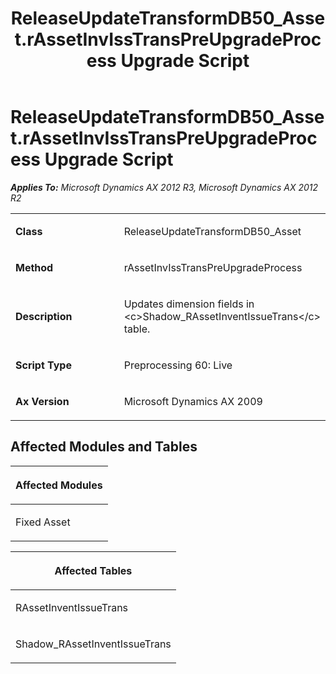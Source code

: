 ﻿---
title: ReleaseUpdateTransformDB50_Asset.rAssetInvIssTransPreUpgradeProcess Upgrade Script
TOCTitle: ReleaseUpdateTransformDB50_Asset.rAssetInvIssTransPreUpgradeProcess Upgrade Script
ms:assetid: 62514c9c-ed9f-e239-07c0-d8ff5ad85a26
ms:mtpsurl: https://msdn.microsoft.com/en-us/library/JJ719120(v=AX.60)
ms:contentKeyID: 49708659
ms.date: 05/18/2015
mtps_version: v=AX.60
---

# ReleaseUpdateTransformDB50\_Asset.rAssetInvIssTransPreUpgradeProcess Upgrade Script 


_**Applies To:** Microsoft Dynamics AX 2012 R3, Microsoft Dynamics AX 2012 R2_

<table>
<colgroup>
<col style="width: 50%" />
<col style="width: 50%" />
</colgroup>
<tbody>
<tr class="odd">
<td><p><strong>Class</strong></p></td>
<td><p>ReleaseUpdateTransformDB50_Asset</p></td>
</tr>
<tr class="even">
<td><p><strong>Method</strong></p></td>
<td><p>rAssetInvIssTransPreUpgradeProcess</p></td>
</tr>
<tr class="odd">
<td><p><strong>Description</strong></p></td>
<td><p>Updates dimension fields in &lt;c&gt;Shadow_RAssetInventIssueTrans&lt;/c&gt; table.</p></td>
</tr>
<tr class="even">
<td><p><strong>Script Type</strong></p></td>
<td><p>Preprocessing 60: Live</p></td>
</tr>
<tr class="odd">
<td><p><strong>Ax Version</strong></p></td>
<td><p>Microsoft Dynamics AX 2009</p></td>
</tr>
</tbody>
</table>


## Affected Modules and Tables

<table>
<colgroup>
<col style="width: 100%" />
</colgroup>
<thead>
<tr class="header">
<th><p>Affected Modules</p></th>
</tr>
</thead>
<tbody>
<tr class="odd">
<td><p>Fixed Asset</p></td>
</tr>
</tbody>
</table>


<table>
<colgroup>
<col style="width: 100%" />
</colgroup>
<thead>
<tr class="header">
<th><p>Affected Tables</p></th>
</tr>
</thead>
<tbody>
<tr class="odd">
<td><p>RAssetInventIssueTrans</p></td>
</tr>
<tr class="even">
<td><p>Shadow_RAssetInventIssueTrans</p></td>
</tr>
</tbody>
</table>

  


